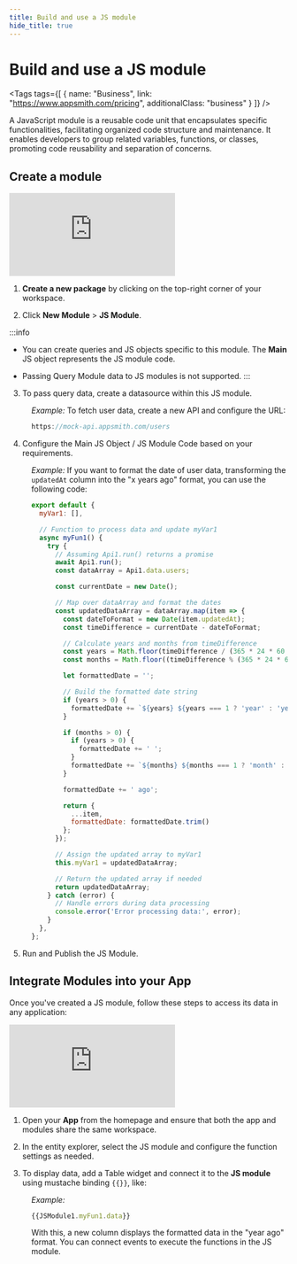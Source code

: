 ```yaml
---
title: Build and use a JS module
hide_title: true
---
```


<!-- vale off -->

<div className="tag-wrapper">
 <h1>Build and use a JS module</h1>

<Tags
tags={[
{ name: "Business", link: "https://www.appsmith.com/pricing", additionalClass: "business" }
]}
/>

</div>

<!-- vale on -->

A JavaScript module is a reusable code unit that encapsulates specific functionalities, facilitating organized code structure and maintenance. It enables developers to group related variables, functions, or classes, promoting code reusability and separation of concerns.


## Create a module




<div style={{ position: "relative", paddingBottom: "calc(50.520833333333336% + 41px)", height: "0", width: "100%" }}>
  <iframe src="https://demo.arcade.software/smRCw39JntP5g2IyVV8Q?embed" frameborder="0" loading="lazy" webkitallowfullscreen mozallowfullscreen allowfullscreen style={{ position: "absolute", top: "0", left: "0", width: "100%", height: "100%", colorScheme: "light" }} title="Appsmith | Connect Data">
  </iframe>
</div>



1. **Create a new package** by clicking on the top-right corner of your workspace.

2. Click **New Module** > **JS Module**.


:::info
* You can create queries and JS objects specific to this module. The **Main** JS object represents the JS module code.

* Passing Query Module data to JS modules is not supported.
:::



3. To pass query data, create a datasource within this JS module.

<dd>

*Example:* To fetch user data, create a new API and configure the URL:

```js
https://mock-api.appsmith.com/users
```

</dd>

4. Configure the Main JS Object / JS Module Code based on your requirements.


<dd>


*Example:* If you want to format the date of user data, transforming the `updatedAt` column into the "x years ago" format, you can use the following code:

```js
export default {
  myVar1: [],

  // Function to process data and update myVar1
  async myFun1() {
    try {
      // Assuming Api1.run() returns a promise
      await Api1.run();
      const dataArray = Api1.data.users;

      const currentDate = new Date();

      // Map over dataArray and format the dates
      const updatedDataArray = dataArray.map(item => {
        const dateToFormat = new Date(item.updatedAt);
        const timeDifference = currentDate - dateToFormat;

        // Calculate years and months from timeDifference
        const years = Math.floor(timeDifference / (365 * 24 * 60 * 60 * 1000));
        const months = Math.floor((timeDifference % (365 * 24 * 60 * 60 * 1000)) / (30 * 24 * 60 * 60 * 1000));

        let formattedDate = '';

        // Build the formatted date string
        if (years > 0) {
          formattedDate += `${years} ${years === 1 ? 'year' : 'years'}`;
        }

        if (months > 0) {
          if (years > 0) {
            formattedDate += ' ';
          }
          formattedDate += `${months} ${months === 1 ? 'month' : 'months'}`;
        }

        formattedDate += ' ago';

        return {
          ...item,
          formattedDate: formattedDate.trim()
        };
      });

      // Assign the updated array to myVar1
      this.myVar1 = updatedDataArray;

      // Return the updated array if needed
      return updatedDataArray;
    } catch (error) {
      // Handle errors during data processing
      console.error('Error processing data:', error);
    }
  },
};

```

</dd>

5. Run and Publish the JS Module.




## Integrate Modules into your App


Once you've created a JS module, follow these steps to access its data in any application:

<div style={{ position: "relative", paddingBottom: "calc(50.520833333333336% + 41px)", height: "0", width: "100%" }}>
  <iframe src="https://demo.arcade.software/4JWwouLYCxQ94M5Lb7YQ?embed" frameborder="0" loading="lazy" webkitallowfullscreen mozallowfullscreen allowfullscreen style={{ position: "absolute", top: "0", left: "0", width: "100%", height: "100%", colorScheme: "light" }} title="Appsmith | Connect Data">
  </iframe>
</div>



1. Open your **App** from the homepage and ensure that both the app and modules share the same workspace.

2. In the entity explorer, select the JS module and configure the function settings as needed.

3. To display data, add a Table widget and connect it to the **JS module** using mustache binding `{{}}`, like:


<dd>

*Example:*

```js
{{JSModule1.myFun1.data}}
```

With this, a new column displays the formatted data in the "year ago" format. You can connect events to execute the functions in the JS module.


</dd>


